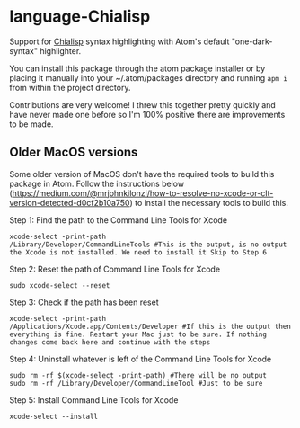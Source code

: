 # language-Chialisp
Support for [Chialisp](https://chialisp.com/) syntax highlighting with Atom's default "one-dark-syntax" highlighter.

You can install this package through the atom package installer or by placing it manually into your ~/.atom/packages directory and running `apm i` from within the project directory.

Contributions are very welcome!  I threw this together pretty quickly and have never made one before so I'm 100% positive there are improvements to be made.

## Older MacOS versions
Some older version of MacOS don't have the required tools to build this package in Atom.  Follow the instructions below (https://medium.com/@mrjohnkilonzi/how-to-resolve-no-xcode-or-clt-version-detected-d0cf2b10a750) to install the necessary tools to build this.

Step 1: Find the path to the Command Line Tools for Xcode

```
xcode-select -print-path
/Library/Developer/CommandLineTools #This is the output, is no output the Xcode is not installed. We need to install it Skip to Step 6
```

Step 2: Reset the path of Command Line Tools for Xcode

```
sudo xcode-select --reset
```

Step 3: Check if the path has been reset

```
xcode-select -print-path
/Applications/Xcode.app/Contents/Developer #If this is the output then everything is fine. Restart your Mac just to be sure. If nothing changes come back here and continue with the steps
```

Step 4: Uninstall whatever is left of the Command Line Tools for Xcode

```
sudo rm -rf $(xcode-select -print-path) #There will be no output
sudo rm -rf /Library/Developer/CommandLineTool #Just to be sure
```

Step 5: Install Command Line Tools for Xcode

```
xcode-select --install
```

